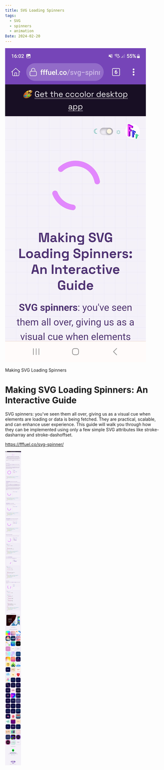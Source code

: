 ```yaml
---
title: SVG Loading Spinners
tags:
  - SVG
  - spinners
  - animation
Date: 2024-02-20
---
```

![](../_asset/2024-02-20_SVG_Loading_Spinners_image_1.jpg)

Making SVG Loading Spinners
# Making SVG Loading Spinners: An Interactive Guide
SVG spinners: you've seen them all over, giving us as a visual cue when elements are loading or data is being fetched. They are practical, scalable, and can enhance user experience. This guide will walk you through how they can be implemented using only a few simple SVG attributes like stroke-dasharray and stroke-dashoffset.




<https://fffuel.co/svg-spinner/>

![](../_asset/2024-02-20_SVG_Loading_Spinners_image_2.jpg)